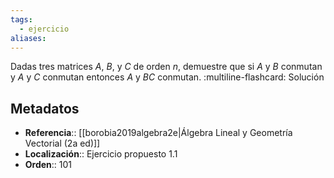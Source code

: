 ```yaml
---
tags:
  - ejercicio
aliases:
---
```

Dadas tres matrices $A$, $B$, y $C$ de orden $n$, demuestre que si $A$ y $B$ conmutan y $A$ y $C$ conmutan  entonces $A$ y $BC$ conmutan.
:multiline-flashcard:
Solución

## Metadatos
- **Referencia**:: [[borobia2019algebra2e|Álgebra Lineal y Geometría Vectorial (2a ed)]]
- **Localización**:: Ejercicio propuesto 1.1
- **Orden**:: 101
